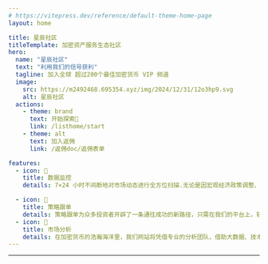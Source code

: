 ```yaml
---
# https://vitepress.dev/reference/default-theme-home-page
layout: home

title: 星辰社区
titleTemplate: 加密资产服务生态社区
hero:
  name: "星辰社区"
  text: "利用我们的信号获利"
  tagline: 加入全球 超过200个最佳加密货币 VIP 频道
  image:
    src: https://m2492468.695354.xyz/img/2024/12/31/12o3hp9.svg
    alt: 星辰社区
  actions:
    - theme: brand
      text: 开始探索🚀
      link: /listhome/start
    - theme: alt
      text: 加入返佣
      link: /返佣doc/返佣表单

features:
  - icon: 🎯
    title: 数据监控
    details: 7×24 小时不间断地对市场动态进行全方位扫描.无论是因宏观经济政策调整、行业巨头发声，还是技术升级迭代引发，都逃不过敏锐的监控 “触角”，以确保用户能在第一时间掌握行情变化，抓住投资先机

  - icon: 🧲
    title: 策略跟单
    details: 策略跟单为众多投资者开辟了一条通往成功的新路径，只需在我们的平台上，轻松选定经验丰富、战绩斐然的资深交易员作为跟单对象。这些精英交易员凭借多年在加密货币市场摸爬滚打的深厚功底都能精准捕捉
  - icon: 🎨
    title: 市场分析
    details: 在加密货币的浩瀚海洋里，我们网站将凭借专业的分析团队，借助大数据、技术指标等工具，时刻紧盯行情脉搏，为您提供及时、精准的行情解读，助您在投资之路上乘风破浪。
---
```




---
<script setup>
import {
  VPTeamPage,
  VPTeamPageTitle,
  VPTeamMembers,
  VPTeamPageSection,
} from 'vitepress/theme'

const coreMembers = [
  {
    avatar: 'https://m2492468.695354.xyz/img/2025/04/14/1wolhe.jpg',
    name: '孤独恰瑞',
    title: '这社区我可太满意了，我会一直死忠你们',

  },
  {
    avatar: 'https://m2492468.695354.xyz/img/2025/04/14/j2tv69.jpg',
    name: '甜沫儿',
    title: '给我几个姐妹团成员都推荐了，你可要给她们优惠点哦哈哈',

  },
  {
    avatar: 'https://m2492468.695354.xyz/img/2025/04/14/1wozim.jpg',
    name: '歌者',
    title: '天啊，来了社区后才发现之前钱全白花了',

  },
  {
    avatar: 'https://m2492468.695354.xyz/img/2025/01/04/t6xih.png',
    name: '梭鱼',
    title: '我从来不知道加密货币市场上存在这样的服务，我对你们的服务非常满意',

  },
   {
    avatar: 'https://m2492468.695354.xyz/img/2025/01/04/t6zbp.jpg',
    name: '0x1985645',
    title: '已经加入了你们的社区半年了。服务很棒！说实话，起初我真的很害怕是骗局！还好你们不是，谢谢。你们的服务让我很满意！',

  },
   {
    avatar: 'https://m2492468.695354.xyz/img/2025/01/04/t79ul.png',
    name: '发喽密',
    title: '我现在已经订阅了永久会员，您和您的团队提供了最好的服务，希望能继续保持。',

  
  },
]

const partners = [
  {
    avatar: 'https://www.github.com/yyx990803.png',
    name: 'Evan You',
    title: 'Creator',
    links: [
      { icon: 'github', link: 'https://github.com/yyx990803' },
      { icon: 'twitter', link: 'https://twitter.com/youyuxi' }
    ],
  },
  {
    avatar: 'https://www.github.com/kiaking.png',
    name: 'Kia King Ishii',
    title: 'Developer',
    links: [
      { icon: 'github', link: 'https://github.com/kiaking' },
      { icon: 'twitter', link: 'https://twitter.com/KiaKing85' },
    ],
  },
]
</script>

<VPTeamPage>
  <VPTeamPageTitle>
    <template #title>客户证言</template>
    <template #lead>
    还有担忧吗？ – 以下是社区客户的真实评价
    </template>
  </VPTeamPageTitle>
  <VPTeamMembers size="medium" :members="coreMembers" />
  
</VPTeamPage>

